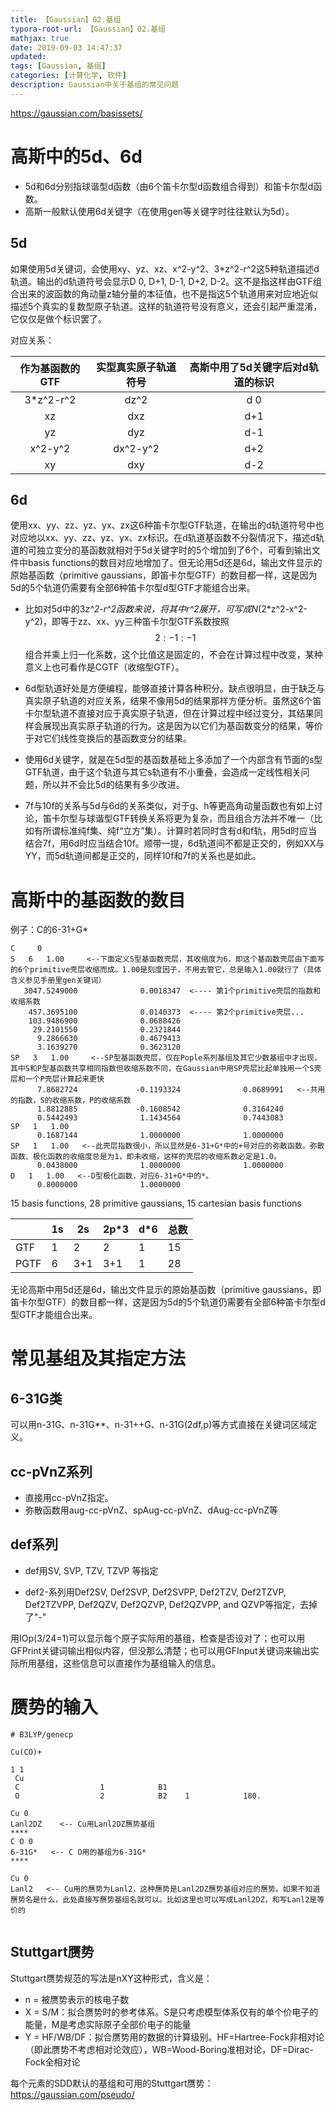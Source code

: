 ```yaml
---
title: 【Gaussian】02.基组
typora-root-url: 【Gaussian】02.基组
mathjax: true
date: 2019-09-03 14:47:37
updated:
tags: [Gaussian, 基组]
categories: [计算化学, 软件]
description: Gaussian中关于基组的常见问题
---
```




https://gaussian.com/basissets/



# 高斯中的5d、6d

- 5d和6d分别指球谐型d函数（由6个笛卡尔型d函数组合得到）和笛卡尔型d函数。
- 高斯一般默认使用6d关键字（在使用gen等关键字时往往默认为5d）。

## 5d

如果使用5d关键词，会使用xy、yz、xz、x^2-y^2、3*z^2-r^2这5种轨道描述d轨道。输出的d轨道符号会显示D 0, D+1, D-1, D+2, D-2。这不是指这样由GTF组合出来的波函数的角动量z轴分量的本征值，也不是指这5个轨道用来对应地近似描述5个真实的复数型原子轨道。这样的轨道符号没有意义，还会引起严重混淆，它仅仅是做个标识罢了。

对应关系：

| 作为基函数的GTF | 实型真实原子轨道符号 | 高斯中用了5d关键字后对d轨道的标识 |
| :-------------: | :------------------: | :-------------------------------: |
|    3*z^2-r^2    |         dz^2         |                d 0                |
|       xz        |         dxz          |                d+1                |
|       yz        |         dyz          |                d-1                |
|     x^2-y^2     |       dx^2-y^2       |                d+2                |
|       xy        |         dxy          |                d-2                |

## 6d

使用xx、yy、zz、yz、yx、zx这6种笛卡尔型GTF轨道，在输出的d轨道符号中也对应地以xx、yy、zz、yz、yx、zx标识。在d轨道基函数不分裂情况下，描述d轨道的可独立变分的基函数就相对于5d关键字时的5个增加到了6个，可看到输出文件中basis functions的数目对应地增加了。但无论用5d还是6d，输出文件显示的原始基函数（primitive gaussians，即笛卡尔型GTF）的数目都一样，这是因为5d的5个轨道仍需要有全部6种笛卡尔型d型GTF才能组合出来。

- 比如对5d中的3*z^2-r^2函数来说，将其中r^2展开，可写成N*(2*z^2-x^2-y^2)，即等于zz、xx、yy三种笛卡尔型GTF系数按照$$2:-1:-1$$组合并乘上归一化系数，这个比值这是固定的，不会在计算过程中改变，某种意义上也可看作是CGTF（收缩型GTF）。
- 6d型轨道好处是方便编程，能够直接计算各种积分。缺点很明显，由于缺乏与真实原子轨道的对应关系，结果不像用5d的结果那样方便分析。虽然这6个笛卡尔型轨道不直接对应于真实原子轨道，但在计算过程中经过变分，其结果同样会展现出真实原子轨道的行为。这是因为以它们为基函数变分的结果，等价于对它们线性变换后的基函数变分的结果。
- 使用6d关键字，就是在5d型的基函数基础上多添加了一个内部含有节面的s型GTF轨道，由于这个轨道与其它s轨道有不小重叠，会造成一定线性相关问题，所以并不会比5d的结果有多少改进。

- 7f与10f的关系与5d与6d的关系类似，对于g、h等更高角动量函数也有如上讨论，笛卡尔型与球谐型GTF转换关系将更为复杂，而且组合方法并不唯一（比如有所谓标准纯f集、纯f“立方”集）。计算时若同时含有d和f轨，用5d时应当结合7f，用6d时应当结合10f。顺带一提，6d轨道间不都是正交的，例如XX与YY，而5d轨道间都是正交的，同样10f和7f的关系也是如此。

# 高斯中的基函数的数目

例子：C的6-31+G*

```
C     0
S   6   1.00     <--下面定义S型基函数壳层，其收缩度为6，即这个基函数壳层由下面写的6个primitive壳层收缩而成。1.00是刻度因子，不用去管它，总是输入1.00就行了（具体含义参见手册里gen关键词）
   3047.5249000              0.0018347  <---- 第1个primitive壳层的指数和收缩系数
    457.3695100              0.0140373  <---- 第2个primitive壳层...
    103.9486900              0.0688426        
     29.2101550              0.2321844        
      9.2866630              0.4679413        
      3.1639270              0.3623120        
SP   3   1.00     <--SP型基函数壳层，仅在Pople系列基组及其它少数基组中才出现，其中S和P型基函数共享相同指数但收缩系数不同，在Gaussian中用SP壳层比起单独用一个S壳层和一个P壳层计算起来更快
      7.8682724             -0.1193324              0.0689991   <--共用的指数，S的收缩系数，P的收缩系数
      1.8812885             -0.1608542              0.3164240        
      0.5442493              1.1434564              0.7443083        
SP   1   1.00
      0.1687144              1.0000000              1.0000000        
SP   1   1.00   <--此壳层指数很小，所以显然是6-31+G*中的+号对应的弥散函数。弥散函数、极化函数的收缩度总是为1，即未收缩，这样的壳层的收缩系数必定是1.0。
      0.0438000              1.0000000              1.0000000        
D   1   1.00   <--D型极化函数，对应6-31+G*中的*。
      0.8000000              1.0000000        
```

15 basis functions,  28 primitive gaussians,  15 cartesian basis functions

|      | 1s   | 2s   | 2p*3 | d*6  | 总数 |
| ---- | ---- | ---- | ---- | ---- | ---- |
| GTF  | 1    | 2    | 2    | 1    | 15   |
| PGTF | 6    | 3+1  | 3+1  | 1    | 28   |

无论高斯中用5d还是6d，输出文件显示的原始基函数（primitive gaussians，即笛卡尔型GTF）的数目都一样，这是因为5d的5个轨道仍需要有全部6种笛卡尔型d型GTF才能组合出来。

# 常见基组及其指定方法

## **6-31G类**

可以用n-31G、n-31G**、n-31++G、n-31G(2df,p)等方式直接在关键词区域定义。

## cc-pVnZ系列

- 直接用cc-pVnZ指定。
- 弥散函数用aug-cc-pVnZ、spAug-cc-pVnZ、dAug-cc-pVnZ等

## def系列

- def用SV, SVP, TZV, TZVP 等指定

- def2-系列用Def2SV, Def2SVP, Def2SVPP, Def2TZV, Def2TZVP, Def2TZVPP, Def2QZV, Def2QZVP, Def2QZVPP, and QZVP等指定，去掉了"-"

  



用IOp(3/24=1)可以显示每个原子实际用的基组，检查是否设对了；也可以用GFPrint关键词输出相似内容，但没那么清楚；也可以用GFInput关键词来输出实际所用基组，这些信息可以直接作为基组输入的信息。

# **赝势的输入**





```
# B3LYP/genecp

Cu(CO)+

1 1
 Cu             
 C                  1            B1
 O                  2            B2    1            180.

Cu 0
Lanl2DZ    <-- Cu用Lanl2DZ赝势基组
****
C O 0
6-31G*   <-- C O用的基组为6-31G*
****

Cu 0
Lanl2   <-- Cu用的赝势为Lanl2，这种赝势是Lanl2DZ赝势基组对应的赝势。如果不知道赝势名是什么，此处直接写赝势基组名就可以。比如这里也可以写成Lanl2DZ，和写Lanl2是等价的


```

## Stuttgart赝势

Stuttgart赝势规范的写法是nXY这种形式，含义是：

- n = 被赝势表示的核电子数
- X = S/M：拟合赝势时的参考体系。S是只考虑模型体系仅有的单个价电子的能量，M是考虑实际原子全部价电子的能量
- Y = HF/WB/DF：拟合赝势用的数据的计算级别。HF=Hartree-Fock非相对论（即此赝势不考虑相对论效应），WB=Wood-Boring准相对论，DF=Dirac-Fock全相对论

每个元素的SDD默认的基组和可用的Stuttgart赝势：https://gaussian.com/pseudo/

